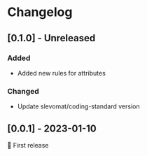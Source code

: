 # Changelog

## [0.1.0] - Unreleased
### Added
- Added new rules for attributes

### Changed
- Update slevomat/coding-standard version

## [0.0.1] - 2023-01-10
🚀 First release
